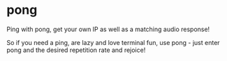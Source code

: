 # pong
Ping with pong, get your own IP as well as a matching audio response!

So if you need a ping, are lazy and love terminal fun, use pong - just enter pong and the desired repetition rate and rejoice!
